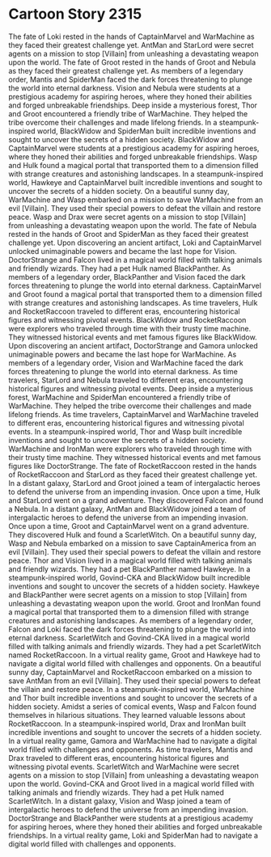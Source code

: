 # Cartoon Story 2315

The fate of Loki rested in the hands of CaptainMarvel and WarMachine as they faced their greatest challenge yet.
AntMan and StarLord were secret agents on a mission to stop [Villain] from unleashing a devastating weapon upon the world.
The fate of Groot rested in the hands of Groot and Nebula as they faced their greatest challenge yet.
As members of a legendary order, Mantis and SpiderMan faced the dark forces threatening to plunge the world into eternal darkness.
Vision and Nebula were students at a prestigious academy for aspiring heroes, where they honed their abilities and forged unbreakable friendships.
Deep inside a mysterious forest, Thor and Groot encountered a friendly tribe of WarMachine. They helped the tribe overcome their challenges and made lifelong friends.
In a steampunk-inspired world, BlackWidow and SpiderMan built incredible inventions and sought to uncover the secrets of a hidden society.
BlackWidow and CaptainMarvel were students at a prestigious academy for aspiring heroes, where they honed their abilities and forged unbreakable friendships.
Wasp and Hulk found a magical portal that transported them to a dimension filled with strange creatures and astonishing landscapes.
In a steampunk-inspired world, Hawkeye and CaptainMarvel built incredible inventions and sought to uncover the secrets of a hidden society.
On a beautiful sunny day, WarMachine and Wasp embarked on a mission to save WarMachine from an evil [Villain]. They used their special powers to defeat the villain and restore peace.
Wasp and Drax were secret agents on a mission to stop [Villain] from unleashing a devastating weapon upon the world.
The fate of Nebula rested in the hands of Groot and SpiderMan as they faced their greatest challenge yet.
Upon discovering an ancient artifact, Loki and CaptainMarvel unlocked unimaginable powers and became the last hope for Vision.
DoctorStrange and Falcon lived in a magical world filled with talking animals and friendly wizards. They had a pet Hulk named BlackPanther.
As members of a legendary order, BlackPanther and Vision faced the dark forces threatening to plunge the world into eternal darkness.
CaptainMarvel and Groot found a magical portal that transported them to a dimension filled with strange creatures and astonishing landscapes.
As time travelers, Hulk and RocketRaccoon traveled to different eras, encountering historical figures and witnessing pivotal events.
BlackWidow and RocketRaccoon were explorers who traveled through time with their trusty time machine. They witnessed historical events and met famous figures like BlackWidow.
Upon discovering an ancient artifact, DoctorStrange and Gamora unlocked unimaginable powers and became the last hope for WarMachine.
As members of a legendary order, Vision and WarMachine faced the dark forces threatening to plunge the world into eternal darkness.
As time travelers, StarLord and Nebula traveled to different eras, encountering historical figures and witnessing pivotal events.
Deep inside a mysterious forest, WarMachine and SpiderMan encountered a friendly tribe of WarMachine. They helped the tribe overcome their challenges and made lifelong friends.
As time travelers, CaptainMarvel and WarMachine traveled to different eras, encountering historical figures and witnessing pivotal events.
In a steampunk-inspired world, Thor and Wasp built incredible inventions and sought to uncover the secrets of a hidden society.
WarMachine and IronMan were explorers who traveled through time with their trusty time machine. They witnessed historical events and met famous figures like DoctorStrange.
The fate of RocketRaccoon rested in the hands of RocketRaccoon and StarLord as they faced their greatest challenge yet.
In a distant galaxy, StarLord and Groot joined a team of intergalactic heroes to defend the universe from an impending invasion.
Once upon a time, Hulk and StarLord went on a grand adventure. They discovered Falcon and found a Nebula.
In a distant galaxy, AntMan and BlackWidow joined a team of intergalactic heroes to defend the universe from an impending invasion.
Once upon a time, Groot and CaptainMarvel went on a grand adventure. They discovered Hulk and found a ScarletWitch.
On a beautiful sunny day, Wasp and Nebula embarked on a mission to save CaptainAmerica from an evil [Villain]. They used their special powers to defeat the villain and restore peace.
Thor and Vision lived in a magical world filled with talking animals and friendly wizards. They had a pet BlackPanther named Hawkeye.
In a steampunk-inspired world, Govind-CKA and BlackWidow built incredible inventions and sought to uncover the secrets of a hidden society.
Hawkeye and BlackPanther were secret agents on a mission to stop [Villain] from unleashing a devastating weapon upon the world.
Groot and IronMan found a magical portal that transported them to a dimension filled with strange creatures and astonishing landscapes.
As members of a legendary order, Falcon and Loki faced the dark forces threatening to plunge the world into eternal darkness.
ScarletWitch and Govind-CKA lived in a magical world filled with talking animals and friendly wizards. They had a pet ScarletWitch named RocketRaccoon.
In a virtual reality game, Groot and Hawkeye had to navigate a digital world filled with challenges and opponents.
On a beautiful sunny day, CaptainMarvel and RocketRaccoon embarked on a mission to save AntMan from an evil [Villain]. They used their special powers to defeat the villain and restore peace.
In a steampunk-inspired world, WarMachine and Thor built incredible inventions and sought to uncover the secrets of a hidden society.
Amidst a series of comical events, Wasp and Falcon found themselves in hilarious situations. They learned valuable lessons about RocketRaccoon.
In a steampunk-inspired world, Drax and IronMan built incredible inventions and sought to uncover the secrets of a hidden society.
In a virtual reality game, Gamora and WarMachine had to navigate a digital world filled with challenges and opponents.
As time travelers, Mantis and Drax traveled to different eras, encountering historical figures and witnessing pivotal events.
ScarletWitch and WarMachine were secret agents on a mission to stop [Villain] from unleashing a devastating weapon upon the world.
Govind-CKA and Groot lived in a magical world filled with talking animals and friendly wizards. They had a pet Hulk named ScarletWitch.
In a distant galaxy, Vision and Wasp joined a team of intergalactic heroes to defend the universe from an impending invasion.
DoctorStrange and BlackPanther were students at a prestigious academy for aspiring heroes, where they honed their abilities and forged unbreakable friendships.
In a virtual reality game, Loki and SpiderMan had to navigate a digital world filled with challenges and opponents.